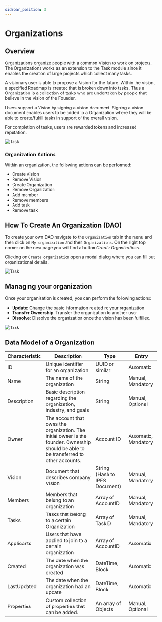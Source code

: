 ```yaml
---
sidebar_position: 3
---
```


# Organizations

## Overview

Organizations organize people with a common Vision to work on projects. The Organizations works as an extension to the Task module since it enables the creation of large projects which collect many tasks.

A visionary user is able to propose a Vision for the future. Within the vision, a specified Roadmap is created that is broken down into tasks. Thus a Organization is a collection of tasks who are undertaken by people that believe in the vision of the Founder.

Users support a Vision by signing a vision document. Signing a vision document enables users to be added to a Organization where they will be able to create/fulfill tasks in support of the overall vision.

For completion of tasks, users are rewarded tokens and increased reputation.

![Task](https://ipfs.io/ipfs/Qmd2XrxREJK5WoQYUUBoJsuDU2hDbrUuxLwkNPn42EgacH?filename=dao.png)

### Organization Actions

Within an organization, the following actions can be performed:

* Create Vision
* Remove Vision
* Create Organization
* Remove Organization
* Add member
* Remove members
* Add task
* Remove task

## How To Create An Organization (DAO)

To create your own DAO navigate to the `Organization` tab in the menu and then click on `My organization` and then `Organizations`. On the right top corner on the new page you will find a button *Create Organizations*. 

Clicking on `Create organization` open a modal dialog where you can fill out organizational details.

![Task](https://ipfs.io/ipfs/QmURX9SHnY2PHXE4cfKDdwGbQB7DmY6CC76xpXnftKDBbL?filename=CreateOrganization.png#center)


## Managing your organization

Once your organization is created, you can perform the following actions:

- **Update**: Change the basic information related ro your organization
- **Transfer Ownership**: Transfer the organization to another user
- **Dissolve**: Dissolve the organization once the vision has been fulfilled.


![Task](https://ipfs.io/ipfs/QmSLLx6XUpsiLKEcYyykooyaCBcjsj7J9fXbUpCNAZyzeh?filename=DaoActions.png#center)


## Data Model of a Organization

| Characteristic | Description                                                                                                                             | Type                           | Entry                |
|----------------|-----------------------------------------------------------------------------------------------------------------------------------------|--------------------------------|----------------------|
| ID             | Unique identifier for an organization                                                                                                   | UUID or similar                | Automatic            |
| Name           | The name of the organization                                                                                                            | String                         | Manual, Mandatory    |
| Description    | Basic description regarding the organization, industry, and goals                                                                       | String                         | Manual, Optional     |
| Owner          | The account that owns the organization. The initial owner is the founder. Ownership should be able to be transferred to other accounts. | Account ID                     | Automatic, Mandatory |
| Vision         | Document that describes company Vision                                                                                                  | String (Hash to IPFS Document) | Manual, Mandatory    |
| Members        | Members that belong to an organization                                                                                                  | Array of AccountID             | Manual, Mandatory    |
| Tasks          | Tasks that belong to a certain Organization                                                                                             | Array of TaskID                | Manual, Mandatory    |
| Applicants     | Users that have applied to join to a certain organization                                                                               | Array of AccountID             | Automatic            |
| Created        | The date when the organization was created                                                                                              | DateTime, Block                | Automatic            |
| LastUpdated    | The date when the organization had an update                                                                                            | DateTime, Block                | Automatic            |
| Properties     | Custom collection of properties that can be added.                                                                                      | An array of Objects            | Manual, Optional     |


